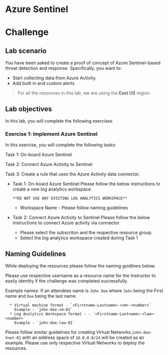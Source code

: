 # Azure Sentinel
# Challenge

## Lab scenario 

You have been asked to create a proof of concept of Azure Sentinel-based threat detection and response. Specifically, you want to:

- Start collecting data from Azure Activity.
- Add built in and custom alerts 

> For all the resources in this lab, we are using the **East US** region. 

## Lab objectives

In this lab, you will complete the following exercises

### Exercise 1: Implement Azure Sentinel

In this exercise, you will complete the following tasks:

Task 1: On-board Azure Sentinel

Task 2: Connect Azure Activity to Sentinel

Task 3: Create a rule that uses the Azure Activity data connector. 



- Task 1: On-board Azure Sentinel
Please follow the below instructions to create a new log analytics workspace. 

      **DO NOT USE ANY EXISTING LOG ANALYTICS WORKSPACE**

   - Workspace Name - Please follow naming guidelines


- Task 2: Connect Azure Activity to Sentinel
Please follow the below instructions to connect Azure activity via connector 
  - Please select the subscriton and the respective resource group.
  - Select the log analytics workspace created during Task 1

## Naming Guidelines

While deploying the resources please follow the naming guidlines below. 
   
Please use respective username as a resource name for the Instructor to easily identity if the challenge was completed successfully. 
 
Example names: If an attendees name is `John Doe` where `John` being the First name and `Doe` being the last name.

      * Virtual machine format - `<Firstname-Lastname>-<vm>-<number>`  
	    Example - `john-doe-vm-01`
      * Log Analytics Workspace format - - `<Firstname-Lastname>-<law>-<number>`  
	    Example - `john-doe-law-01`
 
Please follow similar guidelines for creating Virtual Networks.`john-doe-Vnet-01` with an address space of `10.0.0.0/24` will be created as an example. Please use only respective Virtual Networks to deploy the resources. 

